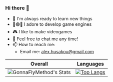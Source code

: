 ### Hi there 👋

- 🔭 I'm always ready to learn new things
- 🔴🟢🔵 I adore to develop game engines
- 🎮 I like to make videogames
- 💬 Feel free to chat me any time!
- 📫 How to reach me:
  - Email me: alex.husakou@gmail.com

Overall                    |  Languages
:-------------------------:|:-------------------------:
![GonnaFlyMethod's Stats](https://github-readme-stats.vercel.app/api?username=GonnaFlyMethod&show_icons=true)  | [![Top Langs](https://github-readme-stats.vercel.app/api/top-langs/?username=GonnaFlyMethod&langs_count=8&layout=compact)](https://github.com/GonnaFlyMethod)
